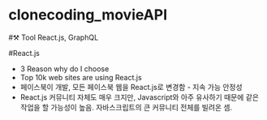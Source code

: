 # clonecoding_movieAPI

#⚒️ Tool
React.js, GraphQL

#React.js
- 3 Reason why do I choose
- Top 10k web sites are using React.js 
- 페이스북이 개발, 모든 페이스북 웹을 React.js로 변경함 - 지속 가능 안정성
- React.js 커뮤니티 자체도 매우 크지만, Javascript와 아주 유사하기 때문에 같은 작업을 할 가능성이 높음. 자바스크립트의 큰 커뮤니티 전체를 빌려온 셈.
